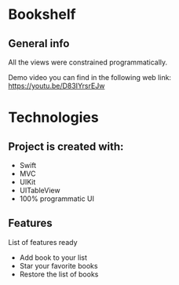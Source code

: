 
# Bookshelf
## General info
All the views were constrained programmatically.

Demo video you can find in the following web link: https://youtu.be/D83IYrsrEJw

# Technologies
## Project is created with:
* Swift
* MVC
* UIKit
* UITableView
* 100% programmatic UI
	
## Features
List of features ready
* Add book to your list
* Star your favorite books
* Restore the list of books
